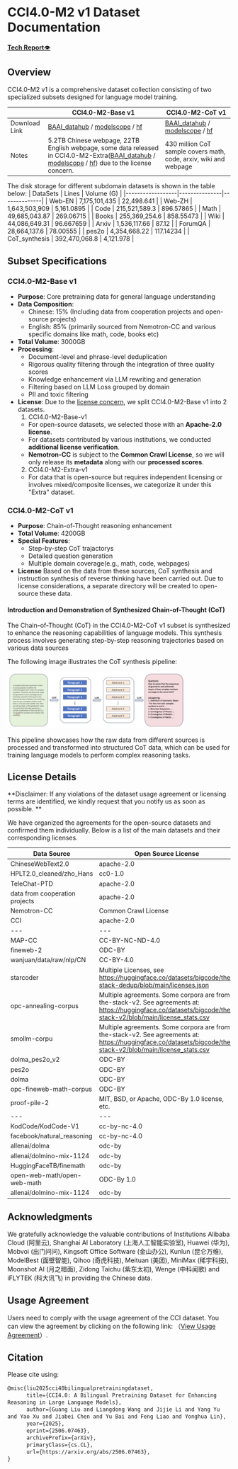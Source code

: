 # CCI4.0-M2 v1 Dataset Documentation

<a href="https://arxiv.org/abs/2506.07463"><b>Tech Report</b>👁</a>


## Overview
CCI4.0-M2 v1 is a comprehensive dataset collection consisting of two specialized subsets designed for language model training. 

|| CCI4.0-M2-Base v1 | CCI4.0-M2-CoT v1 |
|--|--|--|
|Download Link| [BAAI_datahub](https://data.baai.ac.cn/datadetail/BAAI-CCI4.0-M2-Base-v1) / [modelscope](https://www.modelscope.cn/datasets/BAAI/CCI4.0-M2-Base-v1) / [hf](https://huggingface.co/datasets/BAAI/CCI4.0-M2-Base-v1) | [BAAI_datahub](https://data.baai.ac.cn/datadetail/BAAI-CCI4.0-M2-CoT-v1) / [modelscope](https://www.modelscope.cn/datasets/BAAI/CCI4.0-M2-CoT-v1) / [hf](https://huggingface.co/datasets/BAAI/CCI4.0-M2-CoT-v1) |
|Notes| 5.2TB Chinese webpage, 22TB English webpage, some data released in CCI4.0-M2-Extra([BAAI_datahub](https://data.baai.ac.cn/datadetail/BAAI-CCI4.0-M2-Extra-v1) / [modelscope](https://www.modelscope.cn/datasets/BAAI/CCI4.0-M2-Extra-v1) / [hf](https://huggingface.co/datasets/BAAI/CCI4.0-M2-Extra-v1)) due to the license concern. | 430 million CoT sample covers math, code, arxiv, wiki and webpage|

The disk storage for different subdomain datasets is shown in the table below:
| DataSets         | Lines         | Volume (G)   |
|------------------|---------------|--------------|
| Web-EN           | 7,175,101,435 | 22,498.641   |
| Web-ZH           | 1,643,503,909 | 5,161.0895   |
| Code             | 215,521,589.3 | 896.57865    |
| Math             | 49,685,043.87 | 269.06715    |
| Books            | 255,369,254.6 | 858.55473    |
| Wiki             | 44,086,649.31 | 96.667659    |
| Arxiv            | 1,536,117.66  | 87.12        |
| ForumQA          | 28,664,137.6  | 78.00555     |
| pes2o            | 4,354,668.22  | 117.14234    |
| CoT_synthesis    | 392,470,068.8 | 4,121.978    |


## Subset Specifications

### CCI4.0-M2-Base v1
- **Purpose**: Core pretraining data for general language understanding
- **Data Composition**:
  - Chinese: 15% (Including data from cooperation projects and open-source projects)
  - English: 85% (primarily sourced from Nemotron-CC and various specific domains like math, code, books etc)
- **Total Volume**: 3000GB
- **Processing**:
  - Document-level and phrase-level deduplication
  - Rigorous quality filtering through the integration of three quality scores
  - Knowledge enhancement via LLM rewriting and generation
  - Filtering based on LLM Loss grouped by domain
  - PII and toxic filtering
- **License**:
  Due to the [license concern](#license-details), we split CCI4.0-M2-Base v1 into 2 datasets.
  1. CCI4.0-M2-Base-v1 
    - For open-source datasets, we selected those with an **Apache-2.0 license**.  
    - For datasets contributed by various institutions, we conducted **additional license verification**.  
    - **Nemotron-CC** is subject to the **Common Crawl License**, so we will only release its **metadata** along with our **processed scores**.  
  2. CCI4.0-M2-Extra-v1
    - For data that is open-source but requires independent licensing or involves mixed/composite licenses, we categorize it under this "Extra" dataset.

### CCI4.0-M2-CoT v1 
- **Purpose**: Chain-of-Thought reasoning enhancement
- **Total Volume**: 4200GB
- **Special Features**:
  - Step-by-step CoT trajactorys
  - Detailed question generation
  - Multiple domain coverage(e.g., math, code, webpages)
- **License**
  Based on the data from these sources, CoT synthesis and instruction synthesis of reverse thinking have been carried out. Due to license considerations, a separate directory will be created to open-source these data.

#### Introduction and Demonstration of Synthesized Chain-of-Thought (CoT)

The Chain-of-Thought (CoT) in the CCI4.0-M2-CoT v1 subset is synthesized to enhance the reasoning capabilities of language models. This synthesis process involves generating step-by-step reasoning trajectories based on various data sources

The following image illustrates the CoT synthesis pipeline:

<img src="CoT_Pipeline.png" alt="CoT_Pipeline" width="400"/>

This pipeline showcases how the raw data from different sources is processed and transformed into structured CoT data, which can be used for training language models to perform complex reasoning tasks.

## License Details
**Disclaimer: If any violations of the dataset usage agreement or licensing terms are identified, we kindly request that you notify us as soon as possible. **

We have organized the agreements for the open-source datasets and confirmed them individually. Below is a list of the main datasets and their corresponding licenses.

| Data Source | Open Source License |
| --- | --- |
| ChineseWebText2.0 | apache-2.0 |
| HPLT2.0_cleaned/zho_Hans | cc0-1.0 |
| TeleChat-PTD | apache-2.0 |
| data from cooperation projects  | apache-2.0 |
| Nemotron-CC | Common Crawl License |
| CCI | apache-2.0 |
| --- | --- |
| MAP-CC | CC-BY-NC-ND-4.0 |
| fineweb-2 | ODC-BY |
| wanjuan/data/raw/nlp/CN | CC-BY-4.0 |
| starcoder | Multiple Licenses, see https://huggingface.co/datasets/bigcode/the-stack-dedup/blob/main/licenses.json |
| opc-annealing-corpus | Multiple agreements. Some corpora are from the-stack-v2. See agreements at: https://huggingface.co/datasets/bigcode/the-stack-v2/blob/main/license_stats.csv |
| smollm-corpu | Multiple agreements. Some corpora are from the-stack-v2. See agreements at: https://huggingface.co/datasets/bigcode/the-stack-v2/blob/main/license_stats.csv |
| dolma_pes2o_v2 | ODC-BY |
| pes2o | ODC-BY |
| dolma | ODC-BY |
| opc-fineweb-math-corpus | ODC-BY |
| proof-pile-2 | MIT, BSD, or Apache, ODC-By 1.0 license, etc. |
| --- | --- |
| KodCode/KodCode-V1 | cc-by-nc-4.0 |
| facebook/natural_reasoning | cc-by-nc-4.0 |
| allenai/dolma | odc-by |
| allenai/dolmino-mix-1124 | odc-by |
| HuggingFaceTB/finemath | odc-by |
| open-web-math/open-web-math | ODC-By 1.0 |
| allenai/dolmino-mix-1124 | odc-by |

## Acknowledgments
We gratefully acknowledge the valuable contributions of Institutions Alibaba Cloud (阿里云), Shanghai AI Laboratory (上海人工智能实验室), Huawei (华为), Mobvoi (出门问问), Kingsoft Office Software (金山办公), Kunlun (昆仑万维), ModelBest (面壁智能), Qihoo (奇虎科技), Meituan (美团),  MiniMax (稀宇科技), Moonshot AI (月之暗面), Zidong Taichu (紫东太初), Wenge (中科闻歌) and iFLYTEK (科大讯飞) in providing the Chinese data.

## Usage Agreement
Users need to comply with the usage agreement of the CCI dataset. You can view the agreement by clicking on the following link: （[View Usage Agreement](https://data.baai.ac.cn/resources/agreement/cci_usage_aggrement.pdf)）.

## Citation
Please cite using:
```
@misc{liu2025cci40bilingualpretrainingdataset,
      title={CCI4.0: A Bilingual Pretraining Dataset for Enhancing Reasoning in Large Language Models}, 
      author={Guang Liu and Liangdong Wang and Jijie Li and Yang Yu and Yao Xu and Jiabei Chen and Yu Bai and Feng Liao and Yonghua Lin},
      year={2025},
      eprint={2506.07463},
      archivePrefix={arXiv},
      primaryClass={cs.CL},
      url={https://arxiv.org/abs/2506.07463}, 
}
```
